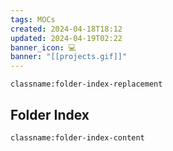 ```yaml
---
tags: MOCs
created: 2024-04-18T18:12
updated: 2024-04-19T02:22
banner_icon: 💻
banner: "[[projects.gif]]"
---
```

`classname:folder-index-replacement`
## Folder Index
`classname:folder-index-content`
```folder-index-content
```